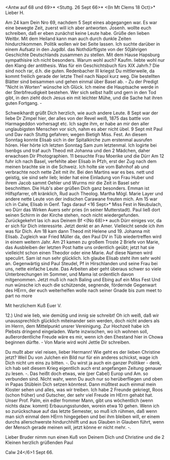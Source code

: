 <Antw auf 68 und 69>* <Stuttg. 26 Sept 66>*
 <(In Mt Clems 18 Oct)>*
Lieber H.

Am 24 kam Dein Nro 69, nachdem 5 Sept eines abgegangen war. Es war eine bewegte Zeit, zuerst will ich aber antworten. Josenh. wollte euch schreiben, daß er eben zunächst keine Leute habe. Grüße den lieben Weitbr. Mit dem Heiland kann man auch durch dunkle Zeiten hindurchkommen. Politik wollen wir bei Seite lassen. Ich suchte darüber in einem Aufsatz in den Jugdbl. das Nothdürftigste von der 50jährigen Geschichte Deutschlands zusammen zu stellen. Mit dem Hause Hapsburg sympathisire ich nicht besonders. Warum wohl auch? Kaufm. liebte wohl nur den Klang der antithesis. Was für ein Geschichtsbuch fürs XIX Jahrh.? Die sind noch rar, d.h. die guten. Redenbacher III kriegst Du mittlerweile, da kommt freilich gerade der letzte Theil nach Napol kurz weg. Die bestellten Blätter sind beisammen und gehen einmal über Basel ab. - Zu der Predigt "Nicht in Worten" wünsche ich Glück. Ich meine die Hauptsache werde in der Sterbfreudigkeit bestehen. Wer sich selbst haßt und gern in den Tod gibt, in den zieht doch Jesus ein mit leichter Mühe, und die Sache hat ihren guten Fortgang. -

Schweikhardt grüßt Dich herzlich, wie auch andere Leute. 8 Sept war der liebe Dr Zimpel hier, der alles von der Revel weiß, 1875 das battle von Harmageddon vorhersagt etc. Ich sagte ihm, er habe an mir den aller unglaubigsten Menschen vor sich, nahm es aber nicht übel. 9 Sept mit Paul und Dav nach Stuttg gefahren; wegen Bietigh Miss. Fest. An diesem Sonntag konnte Elisab sich in der Spitalkirche zum erstenmal ausrufen hören. Hier hörte ich letzten Sonntag Sam zum letztenmal. Ich logirte bei Isenbgs und traf auch Theod mit Johanna und den 2 Mädchen, daher erwachsen Dir Photographien. 11 besuchte Frau Moerike und die Dürr Am 12 fuhr ich nach Basel, verfehlte aber Elisab in Pfzh, erst der Zug nach dem meinen brachte sie in die Schweiz. Ich holte sie vom Bahnhof ab und verbrachte noch nette Zeit mit ihr. Bei den Martins war es bes. nett und geistig, sie sind sehr lieb; leider hat eine Einladung von Frau Huber und ihrem Jacob sammt Oehler und Wurms mir die Zeit in Basel sehr beschnitten. Die Hub's aber grüßen Dich ganz besonders. Emman ist Hilfspfarrer, oft kränklich, Rud auch Theolog. Martha Mögl. Marie Layer und andere nette Leute von der indischen Carawane freuten mich. Am 15 war ich in Calw, Elisab in Genf. Tags darauf <16 Sept>* Miss Fest in Neubulach, wo Dürr das Wirken Auers sehr pries (in seiner Mutterstadt). Paul ließ dort seinen Schirm in der Kirche stehen, noch nicht wiedergefunden. Zurückgekehrt las ich aus Deinem Bf <(No 68)>* auch Dürr einiges vor, da er sich für Dich interessirte. Jetzt denkt er an Amer. Vielleicht sende ich ihm was für Dich. Am 18 kam dann Theod mit Helene und 19. Johanna mit Elisab. Zugleich war Fried Müller da, den Paul DV in Tüb wiedertreffen wird in einem weitern Jahr. Am 21 kamen zu großem Troste 2 Briefe von Marie, das Ausbleiben der letzten Post hatte uns ordentlich geübt; jetzt hat sie vielleicht schon einen Theodor oder eine Marie. Auf diese Namen wird speculirt. Sam ist nun sehr glücklich. Ich glaube Elisab steht ihm sehr wohl an. Gegenwärtig sind Paul Steudel, Pf in Hirschlanden und seine Frau bei uns, nette einfache Leute. Das Arbeiten aber geht überaus schwer so viele Unterbrechungen im Sommer, und Mama ist ordentlich davon mitgenommen. Jetzt muß ich nach Baling und Ebing auf ein Miss Fest 
Und nun wünsche ich euch die schützende, segnende, fördernde Gegenwart des HErrn, der euch weiterhelfen wolle nach seiner Gnade bis zum meet to part no more

 Mit herzlichem Kuß
 Euer V.



12.)
Und wie lieb, wie demütig und innig sie schreibt! Oh ich weiß, daß wir unaussprechlich glücklich miteinander sein werden, doch nicht anders als im Herrn, dem Mittelpunkt unsrer Vereinigung. Zur Hochzeit habe ich Plebsts dringend eingeladen. Warte inzwischen, wo ich wohnen soll, außerordentliche Freude wäre es mir, wenn ich den Ehestand hier in Chowa beginnen dürfte. -
Von Marie wird wohl Jettle Dir schreiben.

Du mußt aber viel reisen, lieber Hermann! Wie geht es der lieben Christine jetzt? Weil Du von Julchen ein Bild nur für ein anderes schickst, wage ich Dich nicht um eins zu bitten. -. Du wirst ja auch ein ganzer Politiker - denk, ich hab seit diesem Krieg eigentlich auch erst angefangen Zeitung genauer zu lesen. -. Das heißt doch etwas, wie (per Cabel) Europ und Am. so verbunden sind. Nicht wahr, wenn Du auch nur so herüberfliegen und oben in Papas Stüblein Dich setzen könntest. Dann müßtest auch einmal mein Kloster sehen und alles, was wir treiben. Ich habe 2 Freunde gekriegt, Roos (schon früher) und Gutscher, der sehr viel Freude im HErrn gehabt hat. Unser Prof. Palm, ein edler frommer Mann, gibt uns wöchentlich (wenn nichts dazw. kommt) Erbauungsstunden, worein etwa 10 gehen. Wenn ich so zurückschaue auf das letzte Semester, so muß ich rühmen, daß wenn man sich einmal dem HErrn hingegeben und bei ihm bleiben will, er einem durchs allerschwerste hindurchhilft und aus Glauben in Glauben führt, wenn der Mensch gerade meinen will, jetzt könne er nicht mehr. -.

Lieber Bruder nimm nun einen Kuß von Deinem
 Dich und Christine und die 2 Kleinen
 herzlich grüßenden
 Paul

Calw 24</6>1 Sept 66.
